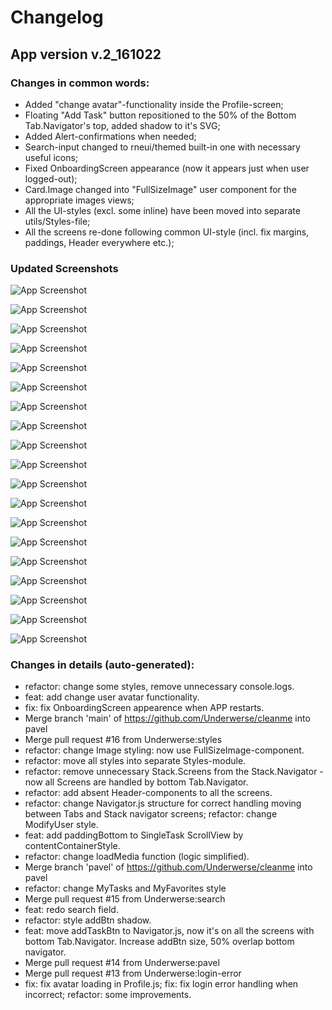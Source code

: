 # Changelog

## App version v.2_161022

### Changes in common words:

- Added "change avatar"-functionality inside the Profile-screen;
- Floating "Add Task" button repositioned to the 50% of the Bottom Tab.Navigator's top, added shadow to it's SVG;
- Added Alert-confirmations when needed;
- Search-input changed to rneui/themed built-in one with necessary useful icons;
- Fixed OnboardingScreen appearance (now it appears just when user logged-out);
- Card.Image changed into "FullSizeImage" user component for the appropriate images views;
- All the UI-styles (excl. some inline) have been moved into separate utils/Styles-file;
- All the screens re-done following common UI-style (incl. fix margins, paddings, Header everywhere etc.);

### Updated Screenshots

![App Screenshot](https://i2.paste.pics/J7G1U.png)

![App Screenshot](https://i2.paste.pics/J7G21.png)

![App Screenshot](https://i2.paste.pics/J7G24.png)

![App Screenshot](https://i2.paste.pics/J7G25.png)

![App Screenshot](https://i2.paste.pics/J7G2B.png)

![App Screenshot](https://i2.paste.pics/J7G2G.png)

![App Screenshot](https://i2.paste.pics/J7G2M.png)

![App Screenshot](https://i2.paste.pics/J7G2P.png)

![App Screenshot](https://i2.paste.pics/J7G2S.png)

![App Screenshot](https://i2.paste.pics/J7G2V.png)

![App Screenshot](https://i2.paste.pics/J7G31.png)

![App Screenshot](https://i2.paste.pics/J7G35.png)

![App Screenshot](https://i2.paste.pics/J7G3E.png)

![App Screenshot](https://i2.paste.pics/J7G3H.png)

![App Screenshot](https://i2.paste.pics/J7G3J.png)

![App Screenshot](https://i2.paste.pics/J7G3L.png)

![App Screenshot](https://i2.paste.pics/J7G3O.png)

![App Screenshot](https://i2.paste.pics/J7G3U.png)

![App Screenshot](https://i2.paste.pics/J7G40.png)

### Changes in details (auto-generated):

- refactor: change some styles, remove unnecessary console.logs.
- feat: add change user avatar functionality.
- fix: fix OnboardingScreen appearence when APP restarts.
- Merge branch 'main' of https://github.com/Underwerse/cleanme into pavel
- Merge pull request #16 from Underwerse:styles
- refactor: change Image styling: now use FullSizeImage-component.
- refactor: move all styles into separate Styles-module.
- refactor: remove unnecessary Stack.Screens from the Stack.Navigator - now all Screens are handled by bottom Tab.Navigator.
- refactor: add absent Header-components to all the screens.
- refactor: change Navigator.js structure for correct handling moving between Tabs and Stack navigator screens; refactor: change ModifyUser style.
- feat: add paddingBottom to SingleTask ScrollView by contentContainerStyle.
- refactor: change loadMedia function (logic simplified).
- Merge branch 'pavel' of https://github.com/Underwerse/cleanme into pavel
- refactor: change MyTasks and MyFavorites style
- Merge pull request #15 from Underwerse:search
- feat: redo search field.
- refactor: style addBtn shadow.
- feat: move addTaskBtn to Navigator.js, now it's on all the screens with bottom Tab.Navigator. Increase addBtn size, 50% overlap bottom navigator.
- Merge pull request #14 from Underwerse:pavel
- Merge pull request #13 from Underwerse:login-error
- fix: fix avatar loading in Profile.js; fix: fix login error handling when incorrect; refactor: some improvements.

